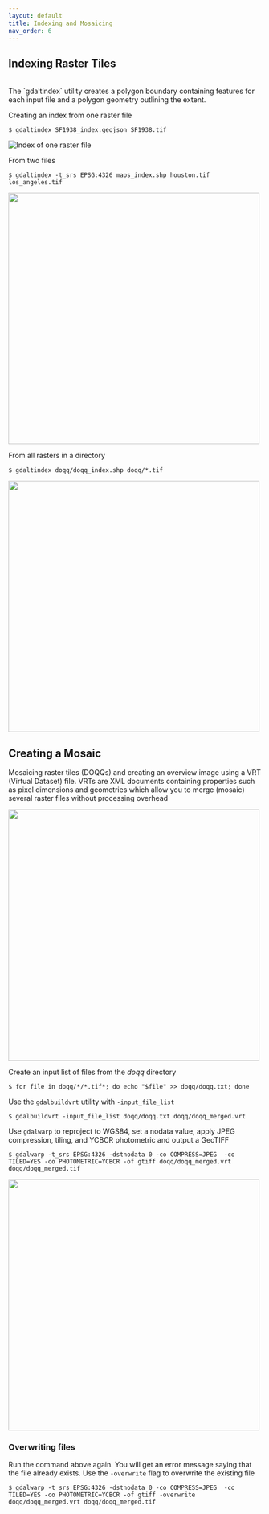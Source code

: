 ```yaml
---
layout: default
title: Indexing and Mosaicing
nav_order: 6
---
```


## Indexing Raster Tiles
<br/>
The `gdaltindex` utility creates a polygon boundary containing features for each input file and a polygon geometry outlining the extent.

Creating an index from one raster file

```
$ gdaltindex SF1938_index.geojson SF1938.tif
```

![Index of one raster file](https://raw.githubusercontent.com/kimdurante/intro-to-gdal/master/images/single_index.png)

From two files

```
$ gdaltindex -t_srs EPSG:4326 maps_index.shp houston.tif los_angeles.tif
```

<img src="https://raw.githubusercontent.com/kimdurante/intro-to-gdal/master/images/index_2.png" width="500">

From all rasters in a directory

```
$ gdaltindex doqq/doqq_index.shp doqq/*.tif 
```

<img src="https://raw.githubusercontent.com/kimdurante/intro-to-gdal/master/images/index.png" width="500">

## Creating a Mosaic

Mosaicing raster tiles (DOQQs) and creating an overview image using a VRT (Virtual Dataset) file. VRTs are XML documents containing properties such as pixel dimensions and geometries which allow you to merge (mosaic) several raster files without processing overhead

<img src="https://raw.githubusercontent.com/kimdurante/intro-to-gdal/master/images/mosaic.png" width="500">

Create an input list of files from the _doqq_ directory
```
$ for file in doqq/*/*.tif*; do echo "$file" >> doqq/doqq.txt; done
```
Use the `gdalbuildvrt` utility with `-input_file_list` 
```
$ gdalbuildvrt -input_file_list doqq/doqq.txt doqq/doqq_merged.vrt 
```

Use `gdalwarp` to reproject to WGS84, set a nodata value, apply JPEG compression, tiling, and YCBCR photometric and output a GeoTIFF
```
$ gdalwarp -t_srs EPSG:4326 -dstnodata 0 -co COMPRESS=JPEG  -co TILED=YES -co PHOTOMETRIC=YCBCR -of gtiff doqq/doqq_merged.vrt doqq/doqq_merged.tif
```

<img src="https://raw.githubusercontent.com/kimdurante/intro-to-gdal/master/images/mosaiced.png" width="500">

### Overwriting files

Run the command above again. You will get an error message saying that the file already exists. Use the `-overwrite` flag to overwrite the existing file

```
$ gdalwarp -t_srs EPSG:4326 -dstnodata 0 -co COMPRESS=JPEG  -co TILED=YES -co PHOTOMETRIC=YCBCR -of gtiff -overwrite doqq/doqq_merged.vrt doqq/doqq_merged.tif
```
